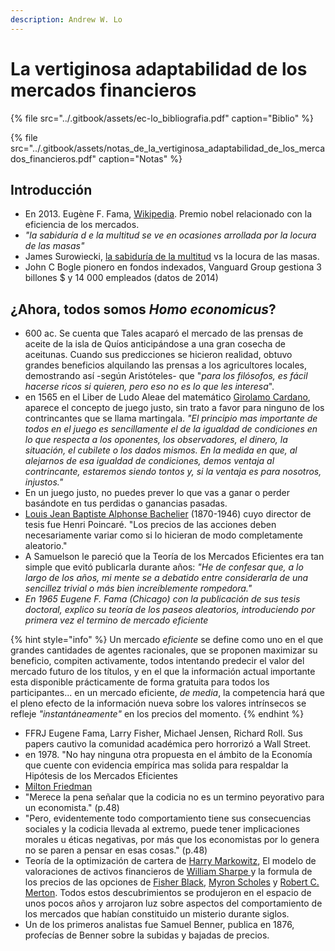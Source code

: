 ```yaml
---
description: Andrew W. Lo
---
```


# La vertiginosa adaptabilidad de los mercados financieros

{% file src="../.gitbook/assets/ec-lo\_bibliografia.pdf" caption="Biblio" %}

{% file src="../.gitbook/assets/notas\_de\_la\_vertiginosa\_adaptabilidad\_de\_los\_mercados\_financieros.pdf" caption="Notas" %}

## Introducción

* En 2013. Eugène F. Fama, [Wikipedia](https://es.wikipedia.org/wiki/Eugene_Fama). Premio nobel relacionado con la eficiencia de los mercados.
* _"la sabiduría d e la multitud se ve en ocasiones arrollada por la locura de las masas"_
* James Surowiecki, [la sabiduría de la multitud](https://es.wikipedia.org/wiki/Sabidur%C3%ADa_de_los_grupos) vs la locura de las masas.
* John C Bogle pionero en fondos indexados, Vanguard Group gestiona 3 billones $  y 14 000 empleados \(datos de 2014\) 

## ¿Ahora, todos somos _Homo economicus_?

* 600 ac. Se cuenta que Tales acaparó el mercado de las prensas de aceite de la isla de Quíos anticipándose a una gran cosecha de aceitunas. Cuando sus predicciones se hicieron realidad, obtuvo grandes beneficios alquilando las prensas a los agricultores locales, demostrando así  -según Aristóteles- que "_para los filósofos, es fácil hacerse ricos si quieren, pero eso no es lo que les interesa_".
* en 1565 en el Liber de Ludo Aleae del matemático [Girolamo Cardano](https://es.wikipedia.org/wiki/Gerolamo_Cardano), aparece el concepto de juego justo, sin trato a favor para ninguno de los contrincantes que se llama martingala. _"El principio mas importante de todos en el juego es sencillamente el de la igualdad de condiciones en lo que respecta a los oponentes, los observadores, el dinero, la situación, el cubilete o los dados mismos. En la medida en que, al alejarnos de esa igualdad de condiciones, demos ventaja al contrincante, estaremos siendo tontos y, si la ventaja es para nosotros, injustos."_
* En un juego justo, no puedes prever  lo que vas a ganar o perder basándote en tus perdidas o ganancias pasadas.
* [Louis Jean Baptiste Alphonse Bachelier](https://es.wikipedia.org/wiki/Louis_Bachelier) \(1870-1946\) cuyo director de tesis fue Henri Poincaré. "Los precios de las acciones deben necesariamente variar como si lo hicieran de modo completamente aleatorio." 
* A Samuelson le pareció que la Teoría de los Mercados Eficientes era tan simple que evitó publicarla durante años: _"He de confesar que, a lo largo de los años, mi mente se a debatido entre considerarla de una sencillez trivial o más bien increíblemente rompedora."_ 
* _En 1965 Eugene F. Fama \(Chicago\) con la publicación de sus tesis doctoral, explico su teoría de los paseos aleatorios, introduciendo por primera vez el termino de mercado eficiente_ 

{% hint style="info" %}
Un mercado _eficiente_ se define como uno en el que grandes cantidades de agentes racionales, que se proponen maximizar su beneficio, compiten activamente, todos intentando predecir el valor del mercado futuro de los títulos, y en el que la información actual importante esta disponible prácticamente de forma gratuita para todos los participantes... en un mercado eficiente, _de media_, la competencia hará que el pleno efecto de la información nueva sobre los valores intrínsecos se refleje _"instantáneamente"_ en los precios del momento. 
{% endhint %}

* FFRJ Eugene Fama, Larry Fisher, Michael Jensen, Richard Roll. Sus papers cautivo la comunidad académica pero horrorizó a Wall Street.
* en 1978. "No hay ninguna otra propuesta en el ámbito de la Economía que cuente con evidencia empírica mas solida para respaldar la Hipótesis de los Mercados Eficientes
* [Milton Friedman](https://es.wikipedia.org/wiki/Milton_Friedman)
* "Merece la pena señalar que la codicia no es un termino peyorativo para un economista." \(p.48\)
* "Pero, evidentemente todo comportamiento tiene sus consecuencias sociales y la codicia llevada al extremo, puede tener implicaciones morales u éticas negativas, por más que los economistas por lo genera no se paren a pensar en esas cosas." \(p.48\)
* Teoría de la optimización de cartera de [Harry Markowitz](https://es.wikipedia.org/wiki/Harry_Markowitz), El modelo de valoraciones de activos financieros de [William Sharpe ](https://es.wikipedia.org/wiki/William_Sharpe)y la formula de los precios de las opciones de [Fisher Black](https://es.wikipedia.org/wiki/Fischer_Black), [Myron Scholes](https://en.wikipedia.org/wiki/Myron_Scholes) y [Robert C. Merton](https://es.wikipedia.org/wiki/Robert_C._Merton). Todos estos descubrimientos se produjeron en el espacio de unos pocos años y arrojaron luz sobre aspectos del comportamiento de los mercados que habían constituido un misterio durante siglos.
* Un de los primeros analistas fue Samuel Benner, publica en 1876, profecías de Benner sobre la subidas y bajadas de precios. 

